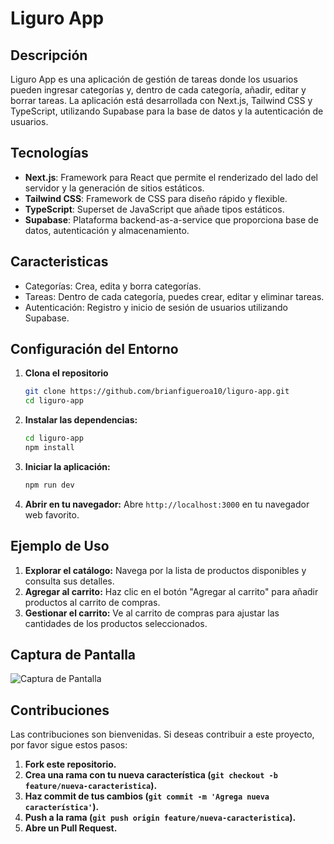 # Liguro App

## Descripción

Liguro App es una aplicación de gestión de tareas donde los usuarios pueden ingresar categorías y, dentro de cada categoría, añadir, editar y borrar tareas. La aplicación está desarrollada con Next.js, Tailwind CSS y TypeScript, utilizando Supabase para la base de datos y la autenticación de usuarios.

## Tecnologías

- **Next.js**: Framework para React que permite el renderizado del lado del servidor y la generación de sitios estáticos.
- **Tailwind CSS**: Framework de CSS para diseño rápido y flexible.
- **TypeScript**: Superset de JavaScript que añade tipos estáticos.
- **Supabase**: Plataforma backend-as-a-service que proporciona base de datos, autenticación y almacenamiento.

## Caracteristicas

- Categorías: Crea, edita y borra categorías.
- Tareas: Dentro de cada categoría, puedes crear, editar y eliminar tareas.
- Autenticación: Registro y inicio de sesión de usuarios utilizando Supabase.


## Configuración del Entorno

1. **Clona el repositorio**

   ```bash
   git clone https://github.com/brianfigueroa10/liguro-app.git
   cd liguro-app
   ```

2. **Instalar las dependencias:**

    ```bash
    cd liguro-app
    npm install
    ```

3. **Iniciar la aplicación:**

    ```bash
    npm run dev
    ```

4. **Abrir en tu navegador:** Abre `http://localhost:3000` en tu navegador web favorito.

## Ejemplo de Uso

1. **Explorar el catálogo:** Navega por la lista de productos disponibles y consulta sus detalles.
2. **Agregar al carrito:** Haz clic en el botón "Agregar al carrito" para añadir productos al carrito de compras.
3. **Gestionar el carrito:** Ve al carrito de compras para ajustar las cantidades de los productos seleccionados.

## Captura de Pantalla

![Captura de Pantalla](https://res.cloudinary.com/dv4ukplcm/image/upload/f_auto,q_auto/v1/proyects/vszb6vt8mohgl9c7r2g0)

## Contribuciones

Las contribuciones son bienvenidas. Si deseas contribuir a este proyecto, por favor sigue estos pasos:

1. **Fork este repositorio.**
2. **Crea una rama con tu nueva característica (`git checkout -b feature/nueva-caracteristica`).**
3. **Haz commit de tus cambios (`git commit -m 'Agrega nueva característica'`).**
4. **Push a la rama (`git push origin feature/nueva-caracteristica`).**
5. **Abre un Pull Request.**

   
